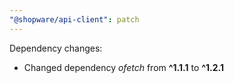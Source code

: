 ```yaml
---
"@shopware/api-client": patch
---
```


Dependency changes:

- Changed dependency _ofetch_ from **^1.1.1** to **^1.2.1**
